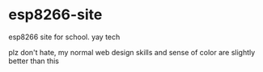 # esp8266-site
esp8266 site for school. yay tech

plz don't hate, my normal web design skills and sense of color are slightly better than this
